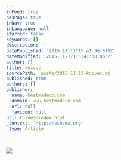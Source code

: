 ```yaml
---
inFeed: true
hasPage: true
inNav: true
inLanguage: null
starred: false
keywords: []
description: ''
datePublished: '2015-11-17T15:41:36.818Z'
dateModified: '2015-11-17T15:41:30.063Z'
author: []
title: knives
sourcePath: _posts/2015-11-13-knives.md
published: true
authors: []
publisher:
  name: bestmadeco.com
  domain: www.bestmadeco.com
  url: null
  favicon: null
url: knives/index.html
_context: 'http://schema.org'
_type: Article

---
```

![](https://d16ied5lkagwqa.cloudfront.net/image/upload/t_featured_slide_d/BMC_ECOM_8_13_1521664_bd2i3c.jpg)